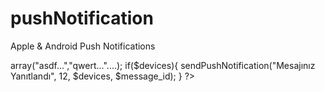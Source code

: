 pushNotification
================

Apple &amp; Android Push Notifications

<?php

include("includes/functions.php");
//$devices => array("asdf...","qwert..."....);
if($devices){

    sendPushNotification("Mesajınız Yanıtlandı", 12, $devices, $message_id);
    
}
?>

